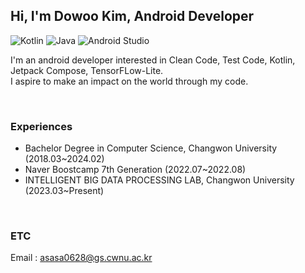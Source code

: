## Hi, I'm Dowoo Kim, Android Developer
![Kotlin](https://img.shields.io/badge/Kotlin-%230095D5.svg?&style=flat-squaree&logo=kotlin&logoColor=white&color=7F52FF)
![Java](https://img.shields.io/badge/Java-%23ED8B00.svg?&style=flat-square&logo=java&logoColor=white)
![Android Studio](https://img.shields.io/badge/Android%20Studio-%233DDC84.svg?&style=flat-square&logo=android-studio&logoColor=white&color=#3DDC84)

I'm an android developer interested in Clean Code, Test Code, Kotlin, Jetpack Compose, TensorFLow-Lite.<br>
I aspire to make an impact on the world through my code.

<br>

### Experiences
- Bachelor Degree in Computer Science, Changwon University (2018.03~2024.02)
- Naver Boostcamp 7th Generation (2022.07~2022.08)
- INTELLIGENT BIG DATA PROCESSING LAB, Changwon University (2023.03~Present)

<br>

### ETC
Email : asasa0628@gs.cwnu.ac.kr




